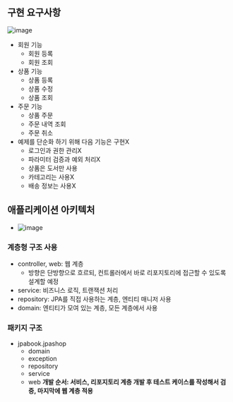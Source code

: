 ## 구현 요구사항
![image](https://user-images.githubusercontent.com/102513932/201856200-c727c1df-a3f6-4fe7-9aa5-4931fff23b4d.png)
- 회원 기능
  - 회원 등록
  - 회원 조회
- 상품 기능
  - 상품 등록
  - 상품 수정
  - 상품 조회
- 주문 기능
  - 상품 주문
  - 주문 내역 조회
  - 주문 취소
- 예제를 단순화 하기 위해 다음 기능은 구현X
  - 로그인과 권한 관리X
  - 파라미터 검증과 예외 처리X
  - 상품은 도서만 사용
  - 카테고리는 사용X
  - 배송 정보는 사용X
## 애플리케이션 아키텍처
- ![image](https://user-images.githubusercontent.com/102513932/201856497-2646839a-303b-40d0-9f39-f25a5f49a163.png)
### 계층형 구조 사용 
- controller, web: 웹 계층
  - 방향은 단방향으로 흐르되, 컨트롤러에서 바로 리포지토리에 접근할 수 있도록 설계할 예정
- service: 비즈니스 로직, 트랜잭션 처리
- repository: JPA를 직접 사용하는 계층, 엔티티 매니저 사용
- domain: 엔티티가 모여 있는 계층, 모든 계층에서 사용

### 패키지 구조
- jpabook.jpashop
  - domain
  - exception
  - repository
  - service
  - web
**개발 순서: 서비스, 리포지토리 계층 개발 후 테스트 케이스를 작성해서 검증, 마지막에 웹 계층 적용**